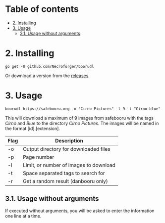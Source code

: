 Table of contents
====================
<!-- TOC -->

- [2. Installing](#2-installing)
- [3. Usage](#3-usage)
    - [3.1. Usage without arguments](#31-usage-without-arguments)

<!-- /TOC -->


# 2. Installing

``go get -U github.com/Necroforger/boorudl``

Or download a version from the [releases]("https://github.com/Necroforger/boorudl/releases").


# 3. Usage
``boorudl https://safebooru.org -o "Cirno Pictures" -l 9 -t "Cirno blue"``

This will download a maximum of 9 images from safebooru with the tags *Cirno* and *Blue* to the directory *Cirno Pictures*.
The images will be named in the format [id].[extension].


| Flag | Description                            |
|------|----------------------------------------|
| -o   | Output directory for downloaded files  |
| -p   | Page number                            |
| -l   | Limit, or number of images to download |
| -t   | Space separated tags to search for     |
| -r   | Get a random result (danbooru only)    |

## 3.1. Usage without arguments
If executed without arguments, you will be asked to enter the information one line at a time.
